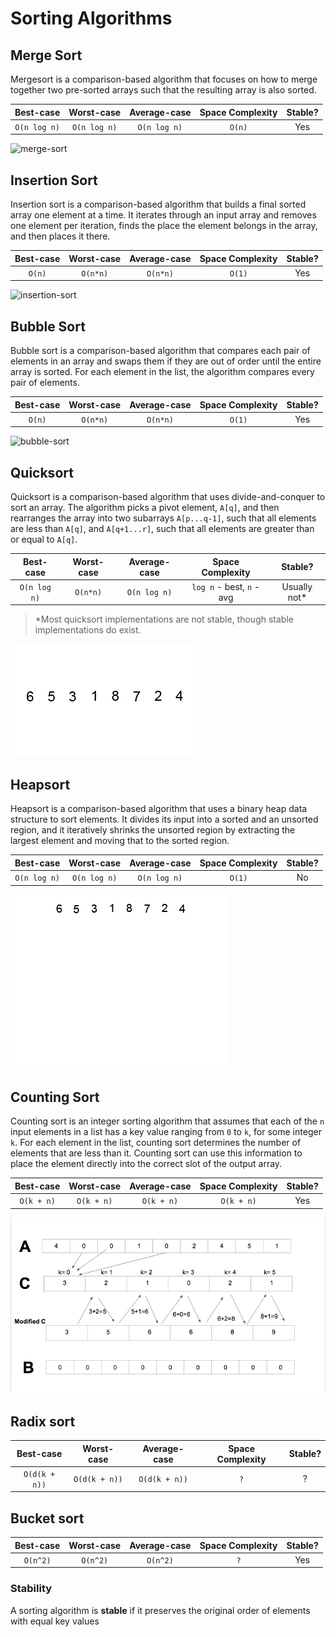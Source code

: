 # Sorting Algorithms

## Merge Sort
Mergesort is a comparison-based algorithm that focuses on how to merge together two pre-sorted arrays such that the resulting array is also sorted.

| Best-case | Worst-case | Average-case | Space Complexity | Stable? |
|:-:|:-:|:-:|:-:|:-:|
| `O(n log n)` | `O(n log n)` | `O(n log n)` | `O(n)` | Yes |

![merge-sort](./images/merge-sort.gif)

## Insertion Sort
Insertion sort is a comparison-based algorithm that builds a final sorted array one element at a time. It iterates through an input array and removes one element per iteration, finds the place the element belongs in the array, and then places it there.

| Best-case | Worst-case | Average-case | Space Complexity | Stable? |
|:-:|:-:|:-:|:-:|:-:|
| `O(n)` | `O(n*n)` | `O(n*n)` | `O(1)` | Yes |


![insertion-sort](./images/insertion-sort.gif)

## Bubble Sort
Bubble sort is a comparison​-based algorithm that compares each pair of elements in an array and swaps them if they are out of order until the entire array is sorted. For each element in the list, the algorithm compares every pair of elements.

| Best-case | Worst-case | Average-case | Space Complexity | Stable? |
|:-:|:-:|:-:|:-:|:-:|
| `O(n)` | `O(n*n)` | `O(n*n)` | `O(1)` | Yes |

![bubble-sort](./images/bubble-sort.gif)

## Quicksort
Quicksort is a comparison-based algorithm that uses divide-and-conquer to sort an array. The algorithm picks a pivot element, `A[q]`, and then rearranges the array into two subarrays `A[p...q-1]`, such that all elements are less than `A[q]`, and `A[q+1...r]`, such that all elements are greater than or equal to `A[q]`.

| Best-case | Worst-case | Average-case | Space Complexity | Stable? |
|:-:|:-:|:-:|:-:|:-:|
| `O(n log n)` | `O(n*n)` | `O(n log n)` | `log n` - best, `n` - avg | Usually not* |

> *Most quicksort implementations are not stable, though stable implementations do exist.

![quick-sort](./images/quick-sort.gif)

## Heapsort
Heapsort is a comparison-based algorithm that uses a binary heap data structure to sort elements. It divides its input into a sorted and an unsorted region, and it iteratively shrinks the unsorted region by extracting the largest element and moving that to the sorted region.

| Best-case | Worst-case | Average-case | Space Complexity | Stable? |
|:-:|:-:|:-:|:-:|:-:|
| `O(n log n)` | `O(n log n)` | `O(n log n)` | `O(1)` | No |

![heap-sort](./images/heap-sort.gif)

## Counting Sort
Counting sort is an integer sorting algorithm that assumes that each of the `n` input elements in a list has a key value ranging from `0` to `k`, for some integer `k`. For each element in the list, counting sort determines the number of elements that are less than it. Counting sort can use this information to place the element directly into the correct slot of the output array.

| Best-case | Worst-case | Average-case | Space Complexity | Stable? |
|:-:|:-:|:-:|:-:|:-:|
| `O(k + n)` | `O(k + n)` | `O(k + n)` | `O(k + n)` | Yes |

![counting-sort](./images/counting-sort.gif)

## Radix sort
| Best-case | Worst-case | Average-case | Space Complexity | Stable? |
|:-:|:-:|:-:|:-:|:-:|
| `O(d(k + n))` | `O(d(k + n))` | `O(d(k + n))` | `?` | ? |

## Bucket sort
| Best-case | Worst-case | Average-case | Space Complexity | Stable? |
|:-:|:-:|:-:|:-:|:-:|
| `O(n^2)` | `O(n^2)` | `O(n^2)` | `?` | Yes |

### Stability
A sorting algorithm is __stable__ if it preserves the original order of elements with equal key values